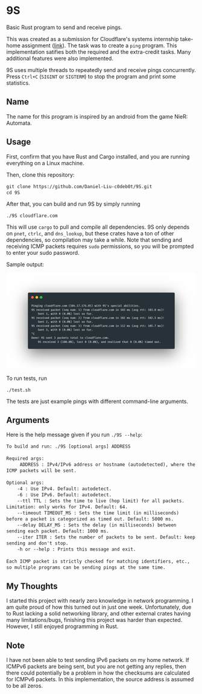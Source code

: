 # 9S
Basic Rust program to send and receive pings.

This was created as a submission for Cloudflare's systems internship take-home assignment ([link](https://github.com/cloudflare-internship-2020/internship-application-systems)). The task was to create a `ping` program. This implementation satifies both the required and the extra-credit tasks. Many additional features were also implemented.

9S uses multiple threads to repeatedly send and receive pings concurrently. Press `Ctrl+C` (`SIGINT` or `SIGTERM`) to stop the program and print some statistics.

## Name
The name for this program is inspired by an android from the game NieR: Automata.

## Usage
First, confirm that you have Rust and Cargo installed, and you are running everything on a Linux machine.

Then, clone this repository:
```
git clone https://github.com/Daniel-Liu-c0deb0t/9S.git
cd 9S
```
After that, you can build and run 9S by simply running
```
./9S cloudflare.com
```
This will use `cargo` to pull and compile all dependencies. 9S only depends on `pnet`, `ctrlc`, and `dns_lookup`, but these crates have a ton of other dependencies, so compilation may take a while. Note that sending and receiving ICMP packets requires `sudo` permissions, so you will be prompted to enter your sudo password.

Sample output:

![9S_output](9S_output.png)

To run tests, run
```
./test.sh
```
The tests are just example pings with different command-line arguments.

## Arguments
Here is the help message given if you run `./9S --help`:
```
To build and run: ./9S [optional args] ADDRESS

Required args:
	 ADDRESS : IPv4/IPv6 address or hostname (autodetected), where the ICMP packets will be sent.

Optional args:
	-4 : Use IPv4. Default: autodetect.
	-6 : Use IPv6. Default: autodetect.
	--ttl TTL : Sets the time to live (hop limit) for all packets. Limitation: only works for IPv4. Default: 64.
	--timeout TIMEOUT_MS : Sets the time limit (in milliseconds) before a packet is categorized as timed out. Default: 5000 ms.
	--delay DELAY_MS : Sets the delay (in milliseconds) between sending each packet. Default: 1000 ms.
	--iter ITER : Sets the number of packets to be sent. Default: keep sending and don't stop.
	-h or --help : Prints this message and exit.

Each ICMP packet is strictly checked for matching identifiers, etc., so multiple programs can be sending pings at the same time.
```

## My Thoughts
I started this project with nearly zero knowledge in network programming. I am quite proud of how this turned out in just one week. Unfortunately, due to Rust lacking a solid networking library, and other external crates having many limitations/bugs, finishing this project was harder than expected. However, I still enjoyed programming in Rust.

## Note
I have not been able to test sending IPv6 packets on my home network. If ICMPv6 packets are being sent, but you are not getting any replies, then there could potentially be a problem in how the checksums are calculated for ICMPv6 packets. In this implementation, the source address is assumed to be all zeros.
